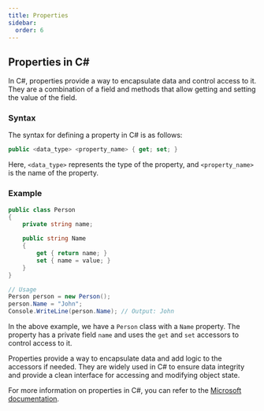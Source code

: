 ```yaml
---
title: Properties
sidebar:
  order: 6
---
```

## Properties in C#

In C#, properties provide a way to encapsulate data and control access to it. They are a combination of a field and methods that allow getting and setting the value of the field.

### Syntax

The syntax for defining a property in C# is as follows:

```csharp
public <data_type> <property_name> { get; set; }
```

Here, `<data_type>` represents the type of the property, and `<property_name>` is the name of the property.

### Example

```csharp
public class Person
{
    private string name;

    public string Name
    {
        get { return name; }
        set { name = value; }
    }
}

// Usage
Person person = new Person();
person.Name = "John";
Console.WriteLine(person.Name); // Output: John
```

In the above example, we have a `Person` class with a `Name` property. The property has a private field `name` and uses the `get` and `set` accessors to control access to it.

Properties provide a way to encapsulate data and add logic to the accessors if needed. They are widely used in C# to ensure data integrity and provide a clean interface for accessing and modifying object state.

For more information on properties in C#, you can refer to the [Microsoft documentation](https://docs.microsoft.com/en-us/dotnet/csharp/programming-guide/classes-and-structs/properties).

